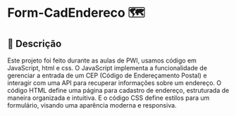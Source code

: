 # Form-CadEndereco 🗺️

## 📄 Descrição
 
 Este projeto foi feito durante as aulas de PWI, usamos código em JavaScript, html e css. O JavaScript implementa a funcionalidade de gerenciar a entrada de um CEP (Código de Endereçamento Postal) e interagir com uma API para recuperar informações sobre um endereço. O código HTML define uma página para cadastro de endereço, estruturada de maneira organizada e intuitiva. E o código CSS define estilos para um formulário, visando uma aparência moderna e responsiva.